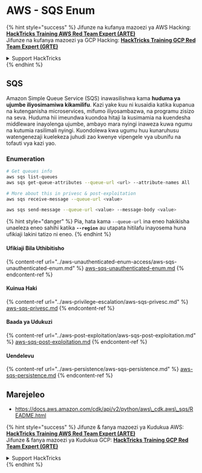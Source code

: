 # AWS - SQS Enum

{% hint style="success" %}
Jifunze na kufanya mazoezi ya AWS Hacking:<img src="/.gitbook/assets/image.png" alt="" data-size="line">[**HackTricks Training AWS Red Team Expert (ARTE)**](https://training.hacktricks.xyz/courses/arte)<img src="/.gitbook/assets/image.png" alt="" data-size="line">\
Jifunze na kufanya mazoezi ya GCP Hacking: <img src="/.gitbook/assets/image (2).png" alt="" data-size="line">[**HackTricks Training GCP Red Team Expert (GRTE)**<img src="/.gitbook/assets/image (2).png" alt="" data-size="line">](https://training.hacktricks.xyz/courses/grte)

<details>

<summary>Support HackTricks</summary>

* Angalia [**mipango ya usajili**](https://github.com/sponsors/carlospolop)!
* **Jiunge na** 💬 [**kikundi cha Discord**](https://discord.gg/hRep4RUj7f) au [**kikundi cha telegram**](https://t.me/peass) au **tufuate** kwenye **Twitter** 🐦 [**@hacktricks\_live**](https://twitter.com/hacktricks\_live)**.**
* **Shiriki mbinu za udukuzi kwa kuwasilisha PRs kwenye** [**HackTricks**](https://github.com/carlospolop/hacktricks) na [**HackTricks Cloud**](https://github.com/carlospolop/hacktricks-cloud) github repos.

</details>
{% endhint %}

## SQS

Amazon Simple Queue Service (SQS) inawasilishwa kama **huduma ya ujumbe iliyosimamiwa kikamilifu**. Kazi yake kuu ni kusaidia katika kupanua na kutenganisha microservices, mifumo iliyosambazwa, na programu zisizo na seva. Huduma hii imeundwa kuondoa hitaji la kusimamia na kuendesha middleware inayolenga ujumbe, ambayo mara nyingi inaweza kuwa ngumu na kutumia rasilimali nyingi. Kuondolewa kwa ugumu huu kunaruhusu watengenezaji kuelekeza juhudi zao kwenye vipengele vya ubunifu na tofauti vya kazi yao.

### Enumeration
```bash
# Get queues info
aws sqs list-queues
aws sqs get-queue-attributes --queue-url <url> --attribute-names All

# More about this in privesc & post-exploitation
aws sqs receive-message --queue-url <value>

aws sqs send-message --queue-url <value> --message-body <value>
```
{% hint style="danger" %}
Pia, hata kama `--queue-url` ina eneo hakikisha unaeleza eneo sahihi katika **`--region`** au utapata hitilafu inayosema huna ufikiaji lakini tatizo ni eneo.
{% endhint %}

#### Ufikiaji Bila Uthibitisho

{% content-ref url="../aws-unauthenticated-enum-access/aws-sqs-unauthenticated-enum.md" %}
[aws-sqs-unauthenticated-enum.md](../aws-unauthenticated-enum-access/aws-sqs-unauthenticated-enum.md)
{% endcontent-ref %}

#### Kuinua Haki

{% content-ref url="../aws-privilege-escalation/aws-sqs-privesc.md" %}
[aws-sqs-privesc.md](../aws-privilege-escalation/aws-sqs-privesc.md)
{% endcontent-ref %}

#### Baada ya Udukuzi

{% content-ref url="../aws-post-exploitation/aws-sqs-post-exploitation.md" %}
[aws-sqs-post-exploitation.md](../aws-post-exploitation/aws-sqs-post-exploitation.md)
{% endcontent-ref %}

#### Uendelevu

{% content-ref url="../aws-persistence/aws-sqs-persistence.md" %}
[aws-sqs-persistence.md](../aws-persistence/aws-sqs-persistence.md)
{% endcontent-ref %}

## Marejeleo

* https://docs.aws.amazon.com/cdk/api/v2/python/aws\_cdk.aws\_sqs/README.html

{% hint style="success" %}
Jifunze & fanya mazoezi ya Kudukua AWS:<img src="/.gitbook/assets/image.png" alt="" data-size="line">[**HackTricks Training AWS Red Team Expert (ARTE)**](https://training.hacktricks.xyz/courses/arte)<img src="/.gitbook/assets/image.png" alt="" data-size="line">\
Jifunze & fanya mazoezi ya Kudukua GCP: <img src="/.gitbook/assets/image (2).png" alt="" data-size="line">[**HackTricks Training GCP Red Team Expert (GRTE)**<img src="/.gitbook/assets/image (2).png" alt="" data-size="line">](https://training.hacktricks.xyz/courses/grte)

<details>

<summary>Support HackTricks</summary>

* Angalia [**mipango ya usajili**](https://github.com/sponsors/carlospolop)!
* **Jiunge na** 💬 [**kikundi cha Discord**](https://discord.gg/hRep4RUj7f) au [**kikundi cha telegram**](https://t.me/peass) au **tufuate** kwenye **Twitter** 🐦 [**@hacktricks\_live**](https://twitter.com/hacktricks\_live)**.**
* **Shiriki mbinu za kudukua kwa kuwasilisha PRs kwa** [**HackTricks**](https://github.com/carlospolop/hacktricks) na [**HackTricks Cloud**](https://github.com/carlospolop/hacktricks-cloud) github repos.

</details>
{% endhint %}
